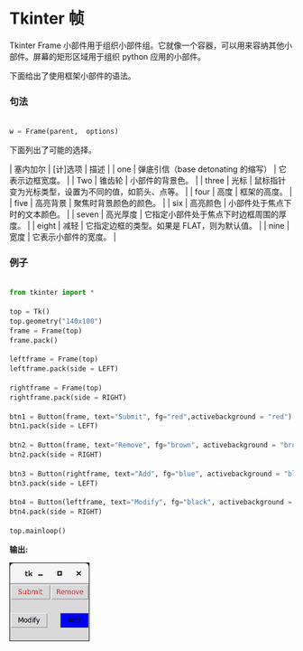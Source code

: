 # Tkinter 帧



Tkinter Frame 小部件用于组织小部件组。它就像一个容器，可以用来容纳其他小部件。屏幕的矩形区域用于组织 python 应用的小部件。

下面给出了使用框架小部件的语法。

### 句法

```py

w = Frame(parent,  options)

```

下面列出了可能的选择。

| 塞内加尔 | [计]选项 | 描述 |
| one | 弹底引信（base detonating 的缩写） | 它表示边框宽度。 |
| Two | 锥齿轮 | 小部件的背景色。 |
| three | 光标 | 鼠标指针变为光标类型，设置为不同的值，如箭头、点等。 |
| four | 高度 | 框架的高度。 |
| five | 高亮背景 | 聚焦时背景颜色的颜色。 |
| six | 高亮颜色 | 小部件处于焦点下时的文本颜色。 |
| seven | 高光厚度 | 它指定小部件处于焦点下时边框周围的厚度。 |
| eight | 减轻 | 它指定边框的类型。如果是 FLAT，则为默认值。 |
| nine | 宽度 | 它表示小部件的宽度。 |

### 例子

```py

from tkinter import *

top = Tk()
top.geometry("140x100")
frame = Frame(top)
frame.pack()

leftframe = Frame(top)
leftframe.pack(side = LEFT)

rightframe = Frame(top)
rightframe.pack(side = RIGHT)

btn1 = Button(frame, text="Submit", fg="red",activebackground = "red")
btn1.pack(side = LEFT)

btn2 = Button(frame, text="Remove", fg="brown", activebackground = "brown")
btn2.pack(side = RIGHT)

btn3 = Button(rightframe, text="Add", fg="blue", activebackground = "blue")
btn3.pack(side = LEFT)

btn4 = Button(leftframe, text="Modify", fg="black", activebackground = "white")
btn4.pack(side = RIGHT)

top.mainloop()

```

**输出:**

![Tkinter Frame](img/2e7a78079cf6181f467bf1a1f4464956.png)